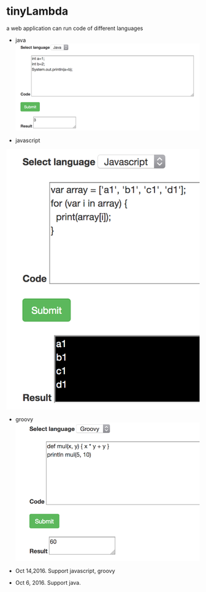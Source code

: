 # tinyLambda

a web application can run code of different languages

- java
![](https://raw.githubusercontent.com/clingsii/images/master/codeRunner1.png)

- javascript

![](https://raw.githubusercontent.com/clingsii/images/master/codeRunner3.png)

- groovy 
![](https://raw.githubusercontent.com/clingsii/images/master/codeRunner2.png)

- Oct 14,2016. Support javascript, groovy
- Oct 6, 2016. Support java.
